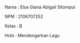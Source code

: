 Nama    : Elsa Giana Abigail Sitompul

NPM     : 2106707252

Kelas   : B

Hobi    : Mendengarkan Lagu